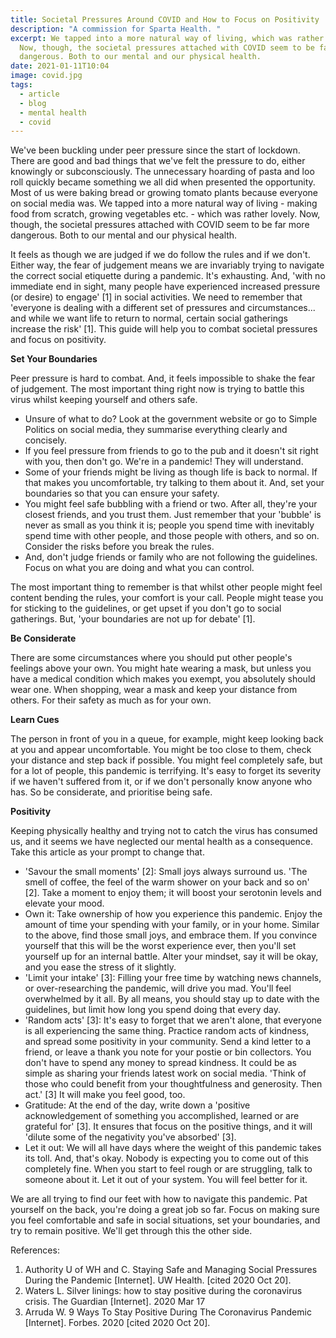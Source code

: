 ```yaml
---
title: Societal Pressures Around COVID and How to Focus on Positivity
description: "A commission for Sparta Health. "
excerpt: We tapped into a more natural way of living, which was rather lovely.
  Now, though, the societal pressures attached with COVID seem to be far more
  dangerous. Both to our mental and our physical health.
date: 2021-01-11T10:04
image: covid.jpg
tags:
  - article
  - blog
  - mental health
  - covid
---
```

We've been buckling under peer pressure since the start of lockdown. There are good and bad things that we've felt the pressure to do, either knowingly or subconsciously. The unnecessary hoarding of pasta and loo roll quickly became something we all did when presented the opportunity. Most of us were baking bread or growing tomato plants because everyone on social media was. We tapped into a more natural way of living - making food from scratch, growing vegetables etc. - which was rather lovely. Now, though, the societal pressures attached with COVID seem to be far more dangerous. Both to our mental and our physical health.

It feels as though we are judged if we do follow the rules and if we don't. Either way, the fear of judgement means we are invariably trying to navigate the correct social etiquette during a pandemic. It's exhausting. And, 'with no immediate end in sight, many people have experienced increased pressure (or desire) to engage' \[1] in social activities. We need to remember that 'everyone is dealing with a different set of pressures and circumstances... and while we want life to return to normal, certain social gatherings increase the risk' \[1]. This guide will help you to combat societal pressures and focus on positivity.

**Set Your Boundaries**

Peer pressure is hard to combat. And, it feels impossible to shake the fear of judgement. The most important thing right now is trying to battle this virus whilst keeping yourself and others safe.

* Unsure of what to do? Look at the government website or go to Simple Politics on social media, they summarise everything clearly and concisely.
* If you feel pressure from friends to go to the pub and it doesn't sit right with you, then don't go. We're in a pandemic! They will understand.
* Some of your friends might be living as though life is back to normal. If that makes you uncomfortable, try talking to them about it. And, set your boundaries so that you can ensure your safety.
* You might feel safe bubbling with a friend or two. After all, they're your closest friends, and you trust them. Just remember that your 'bubble' is never as small as you think it is; people you spend time with inevitably spend time with other people, and those people with others, and so on. Consider the risks before you break the rules.
* And, don't judge friends or family who are not following the guidelines. Focus on what you are doing and what you can control.

The most important thing to remember is that whilst other people might feel content bending the rules, your comfort is your call. People might tease you for sticking to the guidelines, or get upset if you don't go to social gatherings. But, 'your boundaries are not up for debate' \[1].

**Be Considerate**

There are some circumstances where you should put other people's feelings above your own. You might hate wearing a mask, but unless you have a medical condition which makes you exempt, you absolutely should wear one. When shopping, wear a mask and keep your distance from others. For their safety as much as for your own.

**Learn Cues**

The person in front of you in a queue, for example, might keep looking back at you and appear uncomfortable. You might be too close to them, check your distance and step back if possible. You might feel completely safe, but for a lot of people, this pandemic is terrifying. It's easy to forget its severity if we haven't suffered from it, or if we don't personally know anyone who has. So be considerate, and prioritise being safe.

**Positivity**

Keeping physically healthy and trying not to catch the virus has consumed us, and it seems we have neglected our mental health as a consequence. Take this article as your prompt to change that.

* 'Savour the small moments' \[2]: Small joys always surround us. 'The smell of coffee, the feel of the warm shower on your back and so on' \[2]. Take a moment to enjoy them; it will boost your serotonin levels and elevate your mood.
* Own it: Take ownership of how you experience this pandemic. Enjoy the amount of time your spending with your family, or in your home. Similar to the above, find those small joys, and embrace them. If you convince yourself that this will be the worst experience ever, then you'll set yourself up for an internal battle. Alter your mindset, say it will be okay, and you ease the stress of it slightly.
* 'Limit your intake' \[3]: Filling your free time by watching news channels, or over-researching the pandemic, will drive you mad. You'll feel overwhelmed by it all. By all means, you should stay up to date with the guidelines, but limit how long you spend doing that every day.
* 'Random acts' \[3]: It's easy to forget that we aren't alone, that everyone is all experiencing the same thing. Practice random acts of kindness, and spread some positivity in your community. Send a kind letter to a friend, or leave a thank you note for your postie or bin collectors. You don't have to spend any money to spread kindness. It could be as simple as sharing your friends latest work on social media. 'Think of those who could benefit from your thoughtfulness and generosity. Then act.' \[3] It will make you feel good, too.
* Gratitude: At the end of the day, write down a 'positive acknowledgement of something you accomplished, learned or are grateful for' \[3]. It ensures that focus on the positive things, and it will 'dilute some of the negativity you've absorbed' \[3].
* Let it out: We will all have days where the weight of this pandemic takes its toll. And, that's okay. Nobody is expecting you to come out of this completely fine. When you start to feel rough or are struggling, talk to someone about it. Let it out of your system. You will feel better for it.

We are all trying to find our feet with how to navigate this pandemic. Pat yourself on the back, you're doing a great job so far. Focus on making sure you feel comfortable and safe in social situations, set your boundaries, and try to remain positive. We'll get through this the other side.



References:

1. Authority U of WH and C. Staying Safe and Managing Social Pressures During the Pandemic \[Internet]. UW Health. \[cited 2020 Oct 20].
2. Waters L. Silver linings: how to stay positive during the coronavirus crisis. The Guardian \[Internet]. 2020 Mar 17
3. Arruda W. 9 Ways To Stay Positive During The Coronavirus Pandemic \[Internet]. Forbes. 2020 \[cited 2020 Oct 20].